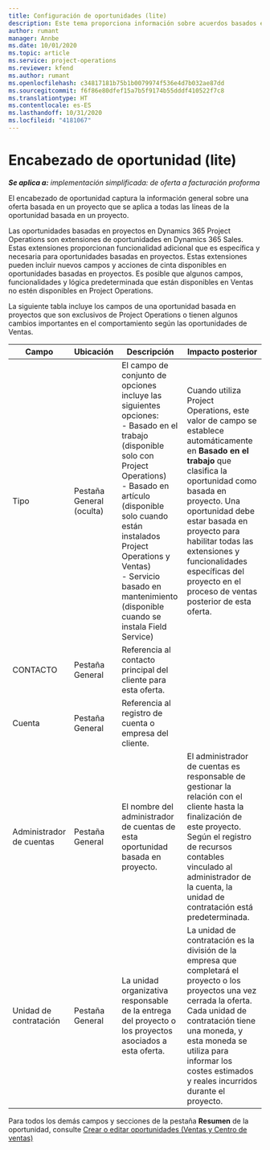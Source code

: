 ```yaml
---
title: Configuración de oportunidades (lite)
description: Este tema proporciona información sobre acuerdos basados en proyectos y líneas de oportunidades basadas en proyectos.
author: rumant
manager: Annbe
ms.date: 10/01/2020
ms.topic: article
ms.service: project-operations
ms.reviewer: kfend
ms.author: rumant
ms.openlocfilehash: c34817181b75b1b0079974f536e4d7b032ae87dd
ms.sourcegitcommit: f6f86e80dfef15a7b5f9174b55dddf410522f7c8
ms.translationtype: HT
ms.contentlocale: es-ES
ms.lasthandoff: 10/31/2020
ms.locfileid: "4181067"
---
```

# <a name="opportunity-header---lite"></a>Encabezado de oportunidad (lite)

_**Se aplica a:** implementación simplificada: de oferta a facturación proforma_

El encabezado de oportunidad captura la información general sobre una oferta basada en un proyecto que se aplica a todas las líneas de la oportunidad basada en un proyecto.

Las oportunidades basadas en proyectos en Dynamics 365 Project Operations son extensiones de oportunidades en Dynamics 365 Sales. Estas extensiones proporcionan funcionalidad adicional que es específica y necesaria para oportunidades basadas en proyectos. Estas extensiones pueden incluir nuevos campos y acciones de cinta disponibles en oportunidades basadas en proyectos. Es posible que algunos campos, funcionalidades y lógica predeterminada que están disponibles en Ventas no estén disponibles en Project Operations.

La siguiente tabla incluye los campos de una oportunidad basada en proyectos que son exclusivos de Project Operations o tienen algunos cambios importantes en el comportamiento según las oportunidades de Ventas.

| **Campo** | **Ubicación** | **Descripción** | **Impacto posterior** |
| --- | --- | --- | --- |
| Tipo | Pestaña General (oculta) | El campo de conjunto de opciones incluye las siguientes opciones:</br>- Basado en el trabajo (disponible solo con Project Operations)</br>- Basado en artículo (disponible solo cuando están instalados Project Operations y Ventas)</br>- Servicio basado en mantenimiento (disponible cuando se instala Field Service) | Cuando utiliza Project Operations, este valor de campo se establece automáticamente en **Basado en el trabajo** que clasifica la oportunidad como basada en proyecto. Una oportunidad debe estar basada en proyecto para habilitar todas las extensiones y funcionalidades específicas del proyecto en el proceso de ventas posterior de esta oferta. |
| CONTACTO | Pestaña General | Referencia al contacto principal del cliente para esta oferta. | |
| Cuenta | Pestaña General | Referencia al registro de cuenta o empresa del cliente. | |
| Administrador de cuentas | Pestaña General | El nombre del administrador de cuentas de esta oportunidad basada en proyecto. | El administrador de cuentas es responsable de gestionar la relación con el cliente hasta la finalización de este proyecto. Según el registro de recursos contables vinculado al administrador de la cuenta, la unidad de contratación está predeterminada. |
| Unidad de contratación | Pestaña General | La unidad organizativa responsable de la entrega del proyecto o los proyectos asociados a esta oferta. | La unidad de contratación es la división de la empresa que completará el proyecto o los proyectos una vez cerrada la oferta. Cada unidad de contratación tiene una moneda, y esta moneda se utiliza para informar los costes estimados y reales incurridos durante el proyecto. |

Para todos los demás campos y secciones de la pestaña **Resumen** de la oportunidad, consulte [Crear o editar oportunidades (Ventas y Centro de ventas)](https://docs.microsoft.com/dynamics365/sales-enterprise/create-edit-opportunity-sales)
